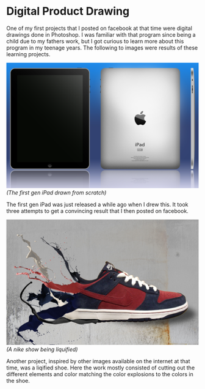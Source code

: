 # Digital Product Drawing

One of my first projects that I posted on facebook at that time were digital drawings done in Photoshop. I was familiar with that program since being a child due to my fathers work, but I got curious to learn more about this program in my teenage years. The following to images were results of these learning projects.

![iPad](../assets/dig_draw/ipad.png)
_(The first gen iPad drawn from scratch)_

The first gen iPad was just released a while ago when I drew this. It took three attempts to get a convincing result that I then posted on facebook.

![nike shoe](../assets/dig_draw/nike.png)
_(A nike show being liquified)_

Another project, inspired by other images available on the internet at that time, was a liqified shoe. Here the work mostly consisted of cutting out the different elements and color matching the color explosions to the colors in the shoe.
